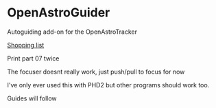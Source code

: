 # OpenAstroGuider
Autoguiding add-on for the OpenAstroTracker

[Shopping list](https://docs.google.com/spreadsheets/d/1dOMmhd86WmUt6RrYo-2re49QI0zkEbTjqNzJlqmP-BM/edit?usp=sharing)

Print part 07 twice

The focuser doesnt really work, just push/pull to focus for now

I've only ever used this with PHD2 but other programs should work too.

Guides will follow